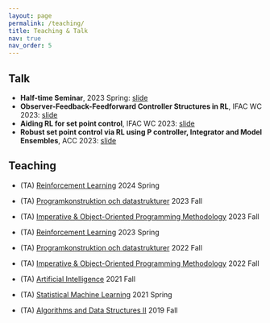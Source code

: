 ```yaml
---
layout: page
permalink: /teaching/
title: Teaching & Talk
nav: true
nav_order: 5
---
```

## Talk
* **Half-time Seminar**, 2023 Spring: [slide](https://drive.google.com/file/d/123i5341U8zbnjSo3_WQEZN50RnKPl6BA/view?usp=share_link)
* **Observer-Feedback-Feedforward Controller Structures in RL**, IFAC WC 2023: [slide](https://drive.google.com/file/d/1FqnKJeT0cRExHQ9LqiBi80jyzZ0G38Ha/view?usp=share_link)
* **Aiding RL for set point control**, IFAC WC 2023: [slide](https://drive.google.com/file/d/1eEeQgcZsTSYxNNpSfLE0FR2lBzUuA8x6/view?usp=share_link)
* **Robust set point control via RL using P controller, Integrator and Model Ensembles**, ACC 2023: [slide](https://drive.google.com/file/d/11JRklMzBkQbL9oWKqEIdYSeZ4qnGZvtb/view?usp=share_link)

## Teaching
* (TA) [Reinforcement Learning](https://www.uu.se/en/study/course?query=1RT747) 2024 Spring 

* (TA) [Programkonstruktion och datastrukturer](https://www.uu.se/utbildning/kursplan?query=47706) 2023 Fall 

* (TA) [Imperative & Object-Oriented Programming Methodology](https://www.uu.se/utbildning/kursplan?query=47707) 2023 Fall

* (TA) [Reinforcement Learning](https://www.uu.se/en/study/course?query=1RT747) 2023 Spring 

* (TA) [Programkonstruktion och datastrukturer](https://www.uu.se/utbildning/kursplan?query=47706) 2022 Fall 

* (TA) [Imperative & Object-Oriented Programming Methodology](https://www.uu.se/utbildning/kursplan?query=47707) 2022 Fall

* (TA) [Artificial Intelligence](https://www.uu.se/en/study/course?query=1DL340) 2021 Fall

* (TA) [Statistical Machine Learning](https://www.uu.se/en/study/course?query=1RT700) 2021 Spring


* (TA) [Algorithms and Data Structures II](https://www.uu.se/en/study/course?query=1DL231) 2019 Fall
